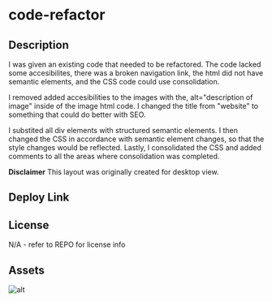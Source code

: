# code-refactor

## Description
I was given an existing code that needed to be refactored. The code lacked some accesibilites, there was a broken navigation link, the html did not have semantic elements, and the CSS code could use consolidation.

I removed added accesibilities to the images with the, alt="description of image" inside of the image html code. I changed the title from "website" to something that could do better with SEO.

I substited all div elements with structured semantic elements. I then changed the CSS in accordance with semantic element changes, so that the style changes would be reflected. Lastly, I consolidated the CSS and added comments to all the areas where consolidation was completed.

**Disclaimer** This layout was originally created for desktop view.

## Deploy Link




## License

N/A - refer to REPO for license info

## Assets

![alt](./assets/images/127.0.0.1_5500_index.html.png)
